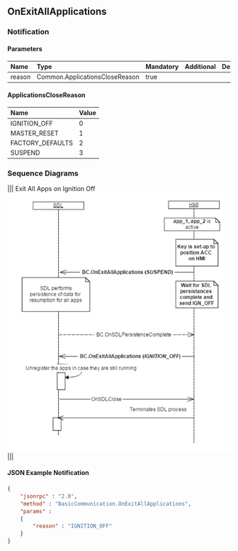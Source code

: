 ## OnExitAllApplications


### Notification

#### Parameters

|Name|Type|Mandatory|Additional|Description|
|:---|:---|:--------|:---------|:----------|
|reason|Common.ApplicationsCloseReason|true|||

#### ApplicationsCloseReason

|Name|Value|
|:---|:----|
|IGNITION_OFF|0|
|MASTER_RESET|1|
|FACTORY_DEFAULTS|2|
|SUSPEND|3|

### Sequence Diagrams
|||
Exit All Apps on Ignition Off
![OnExitAllApplications](./assets/OnExitAllApps.png)
|||

#### JSON Example Notification
```json
{
	"jsonrpc" : "2.0",
	"method" : "BasicCommunication.OnExitAllApplications",
	"params" :
	{
		"reason" : "IGNITION_OFF"
	}
}
```
